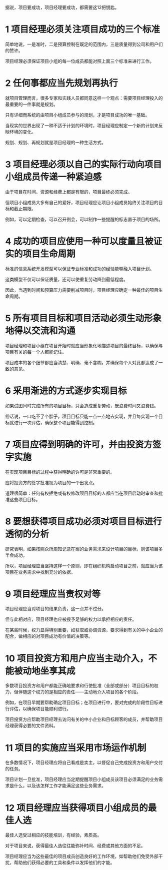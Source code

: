 据说，项目要成功，项目经理要成功，都需要这12把钥匙。

# 1 项目经理必须关注项目成功的三个标准

简单地说，一是准时，二是预算控制在既定的范围内，三是质量得到公司和用户们的赞许。

项目经理必须保证项目小组的每一位成员都能对照上面三个标准来进行工作。

# 2 任何事都应当先规划再执行

就项目管理而言，很多专家和实践人员都同意这样一个观点：需要项目经理投入的最重要的一件事就是规划。

只有详细而系统的由项目小组成员参与的规划，才是项目成功的唯一基础。

当现实的世界出现了一种不适于计划的环境时，项目经理应制定一个新的计划来反映环境的变化。

规划、规划、再规划就是项目经理的一种生活方式。


# 3 项目经理必须以自己的实际行动向项目小组成员传递一种紧迫感

由于项目在时间、资源和经费上都是有限的，项目最终必须完成。

但项目小组成员大多有自己的爱好，项目经理应让项目小组成员始终关注项目的目标和截止期限。

例如，可以定期检查，可以召开例会，可以制作一些提醒的标志置于项目的场所。

# 4 成功的项目应使用一种可以度量且被证实的项目生命周期

标准的信息系统开发模型可以保证专业标准和成功的经验能够融入项目计划。

这类模型不仅可以保证质量，还可以使重复劳动降到最低程度。

因此，当遇到时间和预算压力需要削减项目时，项目经理应确定一种最佳的项目生命周期。

# 5 所有项目目标和项目活动必须生动形象地得以交流和沟通

项目经理和项目小组在项目开始时就应当形象化地描述项目的最终目标，以确保与项目有关的每一个人都能记住。

项目成本的各个细节都应当清楚、明确、毫不含糊，并确保每个人对此都达成了一致的意见。

# 6 采用渐进的方式逐步实现目标

如果试图同时完成所有的项目目标，只会造成重复劳动，既浪费时间又浪费钱。

俗话说，一口吃不了个胖子。项目目标只能一点一点地去实现，并且每实现一个目标就进行一次评估，确保整个项目能得到控制。

# 7 项目应得到明确的许可，并由投资方签字实施

在实现项目目标的过程中获得明确的许可是非常重要的。

应将投资方的签字批准视为项目的一个出发点。

道理很简单：任何有权拒绝或有权修改项目目标的人都应当在项目启动时审查和批准这些项目目标。

# 8 要想获得项目成功必须对项目目标进行透彻的分析

研究表明，如果按照众所周知记录在案的业务需求来设计项目的目标，则该项目多半会成功。

所以，项目经理应当坚持这样一个原则，即在组织机构启动项目之前，就应当为该项目在业务需求中找到充分的依据。

# 9 项目经理应当责权对等

项目经理应当对项目的结果负责，这一点并不过分。

但与此相对应，项目经理也应被授予足够的权力以承担相应的责任。

在某些时候，权力显得特别重要，如获取或协调资源，要求得到有关的中小企业的配合，做相应的对项目成功有价值的决策等。

# 10 项目投资方和用户应当主动介入，不能被动地坐享其成

多数项目投资方和用户都能正确地要求和行使批准（全部或部分）项目目标的权力，但伴随这个权力的是相应的责任——主动地介入项目的各个阶段。

例如，在项目早期要帮助确定项目目标；在项目进行中，要对完成的阶段性目标进行评估，以确保项目能顺利进行。

项目投资方应帮助项目经理去访问有关的中小企业和目标顾客的成员，并帮助项目经理获得必要的文件资料。

# 11 项目的实施应当采用市场运作机制

在多数情况下，项目经理应将自己看成是卖主，以督促自己完成投资方和用户交付的任务。

项目计划一旦批准，项目经理应当定期提醒项目小组成员该项目必须满足的业务需求是什么，以及该怎样工作才能满足这些业务需求。

# 12 项目经理应当获得项目小组成员的最佳人选

最佳人选受过相应的技能培训，有经验，素质高。

对于项目来说，获得最佳人选往往能弥补时间、经费或其他方面的不足。

项目经理应当为这些最佳的项目成员创造良好的工作环境，如帮助他们免受外部干扰，帮助他们获得必要的工具和条件以发挥他们的才能。